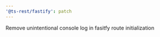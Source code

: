 ```yaml
---
'@ts-rest/fastify': patch
---
```


Remove unintentional console log in fasitfy route initialization
